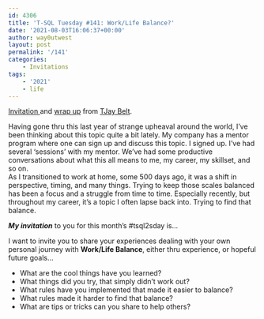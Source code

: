 ```yaml
---
id: 4306
title: 'T-SQL Tuesday #141: Work/Life Balance?'
date: '2021-08-03T16:06:37+00:00'
author: way0utwest
layout: post
permalink: '/141'
categories:
    - Invitations
tags:
    - '2021'
    - life
---
```


[Invitation ](https://tjaybelt.blogspot.com/2021/08/t-sql-tuesday-141-worklife-balance.html)and [wrap up](https://tjaybelt.blogspot.com/2021/08/t-sql-tuesday-141-worklife-balance-wrap.html) from [TJay Belt](https://tjaybelt.blogspot.com/).

Having gone thru this last year of strange upheaval around the world, I’ve been thinking about this topic quite a bit lately. My company has a mentor program where one can sign up and discuss this topic. I signed up. I’ve had several ‘sessions’ with my mentor. We’ve had some productive conversations about what this all means to me, my career, my skillset, and so on.  
As I transitioned to work at home, some 500 days ago, it was a shift in perspective, timing, and many things. Trying to keep those scales balanced has been a focus and a struggle from time to time. Especially recently, but throughout my career, it’s a topic I often lapse back into. Trying to find that balance.

***My invitation*** to you for this month’s #tsql2sday is…

I want to invite you to share your experiences dealing with your own personal journey with **Work/Life Balance**, either thru experience, or hopeful future goals…

- What are the cool things have you learned?
- What things did you try, that simply didn’t work out?
- What rules have you implemented that made it easier to balance?
- What rules made it harder to find that balance?
- What are tips or tricks can you share to help others?